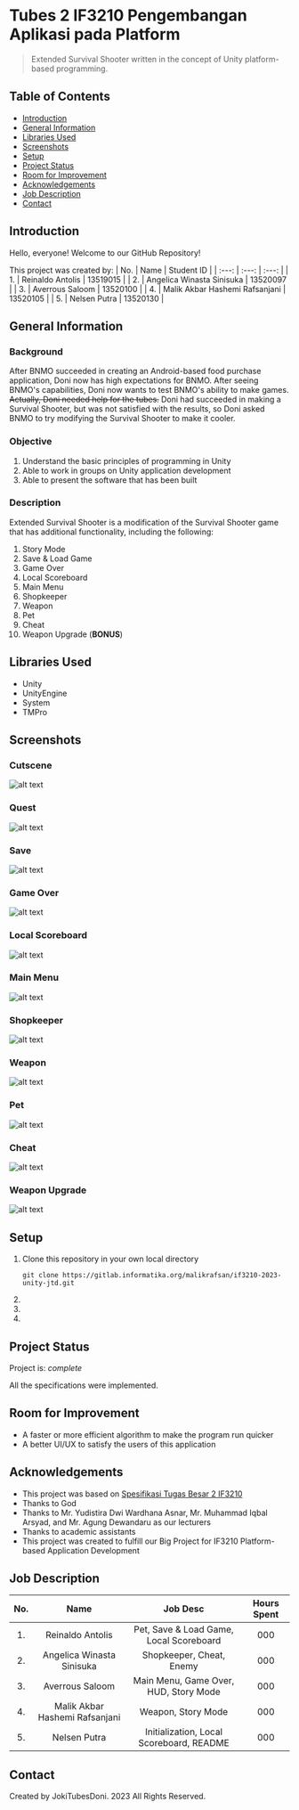 # Tubes 2 IF3210 Pengembangan Aplikasi pada Platform
> Extended Survival Shooter written in the concept of Unity platform-based programming.


## Table of Contents
* [Introduction](#introduction)
* [General Information](#general-information)
* [Libraries Used](#libraries-used)
* [Screenshots](#screenshots)
* [Setup](#setup)
* [Project Status](#project-status)
* [Room for Improvement](#room-for-improvement)
* [Acknowledgements](#acknowledgements)
* [Job Description](#job-description)
* [Contact](#contact)


## Introduction
Hello, everyone! Welcome to our GitHub Repository!

This project was created by:
| No. | Name | Student ID |
| :---: | :---: | :---: |
| 1. | Reinaldo Antolis | 13519015 |
| 2. | Angelica Winasta Sinisuka | 13520097 |
| 3. | Averrous Saloom | 13520100 |
| 4. | Malik Akbar Hashemi Rafsanjani | 13520105 |
| 5. | Nelsen Putra | 13520130 |


## General Information
### Background
After BNMO succeeded in creating an Android-based food purchase application, Doni now has high expectations for BNMO. After seeing BNMO's capabilities, Doni now wants to test BNMO's ability to make games. ~~Actually, Doni needed help for the tubes.~~ Doni had succeeded in making a Survival Shooter, but was not satisfied with the results, so Doni asked BNMO to try modifying the Survival Shooter to make it cooler.

### Objective
1. Understand the basic principles of programming in Unity
2. Able to work in groups on Unity application development
3. Able to present the software that has been built

### Description
Extended Survival Shooter is a modification of the Survival Shooter game that has additional functionality, including the following:
1. Story Mode
2. Save & Load Game
3. Game Over
4. Local Scoreboard
5. Main Menu
6. Shopkeeper
7. Weapon
8. Pet
9. Cheat
10. Weapon Upgrade (**BONUS**)


## Libraries Used
- Unity
- UnityEngine
- System
- TMPro


## Screenshots
### Cutscene
![alt text](screenshot/cutscene.jpg)

### Quest
![alt text](screenshot/quest.jpg)

### Save
![alt text](screenshot/save.jpg)

### Game Over
![alt text](screenshot/game_over.jpg)

### Local Scoreboard
![alt text](screenshot/local_scoreboard.jpg)

### Main Menu
![alt text](screenshot/main_menu.jpg)

### Shopkeeper
![alt text](screenshot/shopkeeper.jpg)

### Weapon
![alt text](screenshot/weapon.jpg)

### Pet
![alt text](screenshot/pet.jpg)

### Cheat
![alt text](screenshot/cheat.jpg)

### Weapon Upgrade
![alt text](screenshot/weapon_upgrade.jpg)


## Setup
1. Clone this repository in your own local directory

    `git clone https://gitlab.informatika.org/malikrafsan/if3210-2023-unity-jtd.git`

2. 

3. 

4. 


## Project Status
Project is: _complete_

All the specifications were implemented.


## Room for Improvement
- A faster or more efficient algorithm to make the program run quicker
- A better UI/UX to satisfy the users of this application


## Acknowledgements
- This project was based on [Spesifikasi Tugas Besar 2 IF3210](https://docs.google.com/document/d/1j_DLkW6HzVJ7TIHYZd2Adg6v6Mr_-KrcdfX7JM2fFEQ/edit)
- Thanks to God
- Thanks to Mr. Yudistira Dwi Wardhana Asnar, Mr. Muhammad Iqbal Arsyad, and Mr. Agung Dewandaru as our lecturers
- Thanks to academic assistants
- This project was created to fulfill our Big Project for IF3210 Platform-based Application Development


## Job Description
| No. | Name | Job Desc | Hours Spent
| :---: | :---: | :---: | :---: |
| 1. | Reinaldo Antolis | Pet, Save & Load Game, Local Scoreboard | 000
| 2. | Angelica Winasta Sinisuka | Shopkeeper, Cheat, Enemy | 000
| 3. | Averrous Saloom | Main Menu, Game Over, HUD, Story Mode | 000
| 4. | Malik Akbar Hashemi Rafsanjani | Weapon, Story Mode | 000
| 5. | Nelsen Putra | Initialization, Local Scoreboard, README | 000


## Contact
Created by JokiTubesDoni. 2023 All Rights Reserved.
